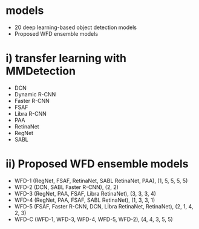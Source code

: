 # models
- 20 deep learning-based object detection models
- Proposed WFD ensemble models
# i) transfer learning with MMDetection
- DCN
- Dynamic R-CNN
- Faster R-CNN
- FSAF
- Libra R-CNN
- PAA
- RetinaNet
- RegNet
- SABL
# ii) Proposed WFD ensemble models
- WFD-1 (RegNet, FSAF, RetinaNet, SABL RetinaNet, PAA), (1, 5, 5, 5, 5)
- WFD-2 (DCN, SABL Faster R-CNN), (2, 2)
- WFD-3 (RegNet, PAA, FSAF, Libra RetinaNet), (3, 3, 3, 4)
- WFD-4 (RegNet, PAA, FSAF, SABL RetinaNet), (1, 3, 3, 1)
- WFD-5 (FSAF, Faster R-CNN, DCN, Lİbra RetinaNet, RetinaNet), (2, 1, 4, 2, 3)
- WFD-C (WFD-1, WFD-3, WFD-4, WFD-5, WFD-2), (4, 4, 3, 5, 5)
